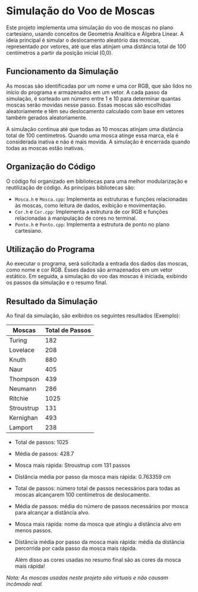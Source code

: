 # Simulação do Voo de Moscas

Este projeto implementa uma simulação do voo de moscas no plano cartesiano, usando conceitos de Geometria Analítica e Álgebra Linear. A ideia principal é simular o deslocamento aleatório das moscas, representado por vetores, até que elas atinjam uma distância total de 100 centímetros a partir da posição inicial (0,0).

## Funcionamento da Simulação

As moscas são identificadas por um nome e uma cor RGB, que são lidos no início do programa e armazenados em um vetor. A cada passo da simulação, é sorteado um número entre 1 e 10 para determinar quantas moscas serão movidas nesse passo. Essas moscas são escolhidas aleatoriamente e têm seu deslocamento calculado com base em vetores também gerados aleatoriamente.

A simulação continua até que todas as 10 moscas atinjam uma distância total de 100 centímetros. Quando uma mosca atinge essa marca, ela é considerada inativa e não é mais movida. A simulação é encerrada quando todas as moscas estão inativas.

## Organização do Código

O código foi organizado em bibliotecas para uma melhor modularização e reutilização de código. As principais bibliotecas são:

- `Mosca.h` e `Mosca.cpp`: Implementa as estruturas e funções relacionadas às moscas, como leitura de dados, exibição e movimentação.
- `Cor.h` e `Cor.cpp`: Implementa a estrutura de cor RGB e funções relacionadas à manipulação de cores no terminal.
- `Ponto.h` e `Ponto.cpp`: Implementa a estrutura de ponto no plano cartesiano.

## Utilização do Programa

Ao executar o programa, será solicitada a entrada dos dados das moscas, como nome e cor RGB. Esses dados são armazenados em um vetor estático. Em seguida, a simulação do voo das moscas é iniciada, exibindo os passos da simulação e o resumo final.

## Resultado da Simulação

Ao final da simulação, são exibidos os seguintes resultados (Exemplo):

Moscas | Total de Passos
------ | ---------------
Turing | 182
Lovelace | 208
Knuth | 880
Naur | 405
Thompson | 439
Neumann | 286
Ritchie | 1025
Stroustrup | 131
Kernighan | 493
Lamport | 238
- Total de passos: 1025
- Média de passos: 428.7
- Mosca mais rápida: Stroustrup com 131 passos
- Distância média por passo da mosca mais rápida: 0.763359 cm
- Total de passos: número total de passos necessários para todas as moscas alcançarem 100 centímetros de deslocamento.
- Média de passos: média do número de passos necessários por mosca para alcançar a distância alvo.
- Mosca mais rápida: nome da mosca que atingiu a distância alvo em menos passos.
- Distância média por passo da mosca mais rápida: média da distância percorrida por cada passo da mosca mais rápida.

  Além disso as cores usadas no resumo final são as cores da mosca mais rápida!

*Nota: As moscas usadas neste projeto são virtuais e não causam incômodo real.*
